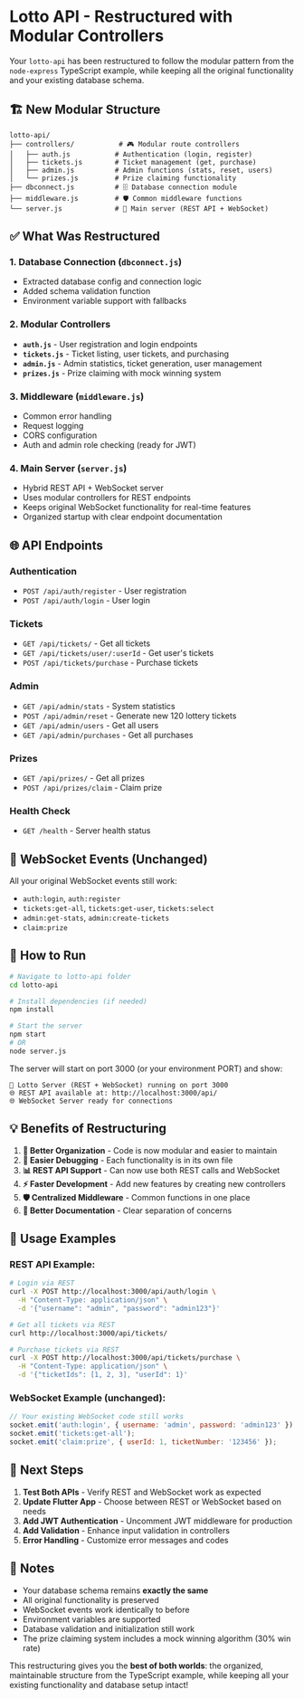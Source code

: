 # Lotto API - Restructured with Modular Controllers

Your `lotto-api` has been restructured to follow the modular pattern from the `node-express` TypeScript example, while keeping all the original functionality and your existing database schema.

## 🏗️ **New Modular Structure**

```
lotto-api/
├── controllers/           # 🎮 Modular route controllers
│   ├── auth.js           # Authentication (login, register)
│   ├── tickets.js        # Ticket management (get, purchase)
│   ├── admin.js          # Admin functions (stats, reset, users)
│   └── prizes.js         # Prize claiming functionality
├── dbconnect.js          # 🗄️ Database connection module
├── middleware.js         # 🛡️ Common middleware functions
└── server.js             # 🚀 Main server (REST API + WebSocket)
```

## ✅ **What Was Restructured**

### **1. Database Connection (`dbconnect.js`)**
- Extracted database config and connection logic
- Added schema validation function
- Environment variable support with fallbacks

### **2. Modular Controllers**
- **`auth.js`** - User registration and login endpoints
- **`tickets.js`** - Ticket listing, user tickets, and purchasing
- **`admin.js`** - Admin statistics, ticket generation, user management
- **`prizes.js`** - Prize claiming with mock winning system

### **3. Middleware (`middleware.js`)**
- Common error handling
- Request logging
- CORS configuration
- Auth and admin role checking (ready for JWT)

### **4. Main Server (`server.js`)**
- Hybrid REST API + WebSocket server
- Uses modular controllers for REST endpoints
- Keeps original WebSocket functionality for real-time features
- Organized startup with clear endpoint documentation

## 🌐 **API Endpoints**

### **Authentication**
- `POST /api/auth/register` - User registration
- `POST /api/auth/login` - User login

### **Tickets** 
- `GET /api/tickets/` - Get all tickets
- `GET /api/tickets/user/:userId` - Get user's tickets
- `POST /api/tickets/purchase` - Purchase tickets

### **Admin**
- `GET /api/admin/stats` - System statistics
- `POST /api/admin/reset` - Generate new 120 lottery tickets
- `GET /api/admin/users` - Get all users
- `GET /api/admin/purchases` - Get all purchases

### **Prizes**
- `GET /api/prizes/` - Get all prizes
- `POST /api/prizes/claim` - Claim prize

### **Health Check**
- `GET /health` - Server health status

## 🔄 **WebSocket Events (Unchanged)**
All your original WebSocket events still work:
- `auth:login`, `auth:register`
- `tickets:get-all`, `tickets:get-user`, `tickets:select`
- `admin:get-stats`, `admin:create-tickets`
- `claim:prize`

## 🚀 **How to Run**

```bash
# Navigate to lotto-api folder
cd lotto-api

# Install dependencies (if needed)
npm install

# Start the server
npm start
# OR
node server.js
```

The server will start on port 3000 (or your environment PORT) and show:
```
🚀 Lotto Server (REST + WebSocket) running on port 3000
🌐 REST API available at: http://localhost:3000/api/
🌐 WebSocket Server ready for connections
```

## 💡 **Benefits of Restructuring**

1. **📁 Better Organization** - Code is now modular and easier to maintain
2. **🔧 Easier Debugging** - Each functionality is in its own file
3. **📊 REST API Support** - Can now use both REST calls and WebSocket
4. **⚡ Faster Development** - Add new features by creating new controllers
5. **🛡️ Centralized Middleware** - Common functions in one place
6. **📖 Better Documentation** - Clear separation of concerns

## 🎯 **Usage Examples**

### **REST API Example:**
```bash
# Login via REST
curl -X POST http://localhost:3000/api/auth/login \
  -H "Content-Type: application/json" \
  -d '{"username": "admin", "password": "admin123"}'

# Get all tickets via REST  
curl http://localhost:3000/api/tickets/

# Purchase tickets via REST
curl -X POST http://localhost:3000/api/tickets/purchase \
  -H "Content-Type: application/json" \
  -d '{"ticketIds": [1, 2, 3], "userId": 1}'
```

### **WebSocket Example (unchanged):**
```javascript
// Your existing WebSocket code still works
socket.emit('auth:login', { username: 'admin', password: 'admin123' });
socket.emit('tickets:get-all');
socket.emit('claim:prize', { userId: 1, ticketNumber: '123456' });
```

## 🔧 **Next Steps**

1. **Test Both APIs** - Verify REST and WebSocket work as expected
2. **Update Flutter App** - Choose between REST or WebSocket based on needs
3. **Add JWT Authentication** - Uncomment JWT middleware for production
4. **Add Validation** - Enhance input validation in controllers
5. **Error Handling** - Customize error messages and codes

## 📝 **Notes**

- Your database schema remains **exactly the same**
- All original functionality is preserved
- WebSocket events work identically to before
- Environment variables are supported
- Database validation and initialization still work
- The prize claiming system includes a mock winning algorithm (30% win rate)

This restructuring gives you the **best of both worlds**: the organized, maintainable structure from the TypeScript example, while keeping all your existing functionality and database setup intact!